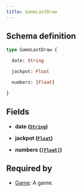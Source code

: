 ```yaml
---
title: GameLastDraw
---
```




## Schema definition
```graphql
type GameLastDraw {

  date: String

  jackpot: Float

  numbers: [Float]

}
```

## Fields

* **date ([`String`](graphql/schema/string.md))**


* **jackpot ([`Float`](graphql/schema/float.md))**


* **numbers ([`[Float]`](graphql/schema/float.md))**



## Required by
* [Game](graphql/schema/game.md): A game.
